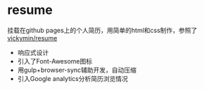 # resume
挂载在github pages上的个人简历，用简单的html和css制作，参照了[vickymin/resume](https://github.com/vickymin/resume)
* 响应式设计
* 引入了Font-Awesome图标
* 用gulp+browser-sync辅助开发，自动压缩
* 引入Google analytics分析简历浏览情况
